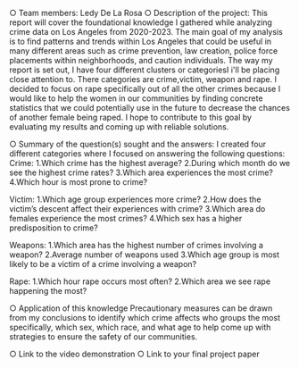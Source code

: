 
○ Team members: Ledy De La Rosa 
○ Description of the project: 
This report will cover the foundational knowledge I gathered while analyzing crime data on Los Angeles from 2020-2023. The main goal of my analysis is to find patterns and trends within Los Angeles that could be useful in many different areas such as crime prevention, law creation, police force placements within neighborhoods, and caution  individuals. The way my report is set out, I have four different clusters or categoriesI i'll be placing close attention to. There categories are crime,victim, weapon and rape. I decided to focus on rape specifically out of all the other crimes because I would like to help the women in our communities by finding concrete statistics that we could potentially use in the future to decrease the chances of another female being raped. I hope to contribute to this goal by evaluating my results and coming up with reliable solutions. 

○ Summary of the question(s) sought and the answers: I created four different categories where I focused on answering the following questions: 
Crime: 
1.Which crime has the highest average?
2.During which month do we see the highest crime rates? 
3.Which area experiences the most crime? 
4.Which hour is most prone to crime?

Victim: 
1.Which age group experiences more crime?
2.How does the victim’s descent affect their experiences with crime?
3.Which area do females experience the most crimes? 
4.Which sex has a higher predisposition to crime?

Weapons:
1.Which area has the highest number of crimes involving a weapon?
2.Average number of weapons used 
3.Which age group is most likely to be a victim of a crime involving a weapon? 

Rape:
1.Which hour rape occurs most often?
2.Which area we see rape happening the most?

○ Application of this knowledge
Precautionary measures can be drawn from my conclusions to identify which crime affects who groups the most specifically, which sex, which race, and what age to help come up with strategies to ensure the safety of our communities. 


○ Link to the video demonstration
○ Link to your final project paper


